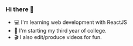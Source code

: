 ### Hi there 👋 
- :computer: I'm learning web development with ReactJS
- 🏫 I'm starting my third year of college.
- 🎬 I also edit/produce videos for fun.
